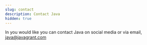 ```yaml
---
slug: contact
description: Contact Java
hidden: true
---
```

In you would like you can contact Java on social media or via email, [java@javagrant.com](mailto:java@javagrant.com)